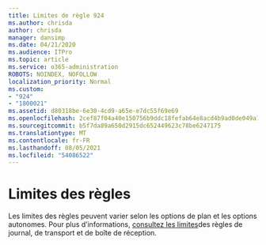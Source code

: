```yaml
---
title: Limites de règle 924
ms.author: chrisda
author: chrisda
manager: dansimp
ms.date: 04/21/2020
ms.audience: ITPro
ms.topic: article
ms.service: o365-administration
ROBOTS: NOINDEX, NOFOLLOW
localization_priority: Normal
ms.custom:
- "924"
- "1800021"
ms.assetid: d80318be-6e30-4cd9-a65e-e7dc55f69e69
ms.openlocfilehash: 2cef87f04a40e150756b9ddc18fefab64e8acd4b9ad0de049a168b45c742d85a
ms.sourcegitcommit: b5f7da89a650d2915dc652449623c78be6247175
ms.translationtype: MT
ms.contentlocale: fr-FR
ms.lasthandoff: 08/05/2021
ms.locfileid: "54086522"
---
```

# <a name="rule-limits"></a>Limites des règles

Les limites des règles peuvent varier selon les options de plan et les options autonomes. Pour plus d’informations, [consultez les limites](https://technet.microsoft.com/library/exchange-online-limits.aspx)des règles de journal, de transport et de boîte de réception.
